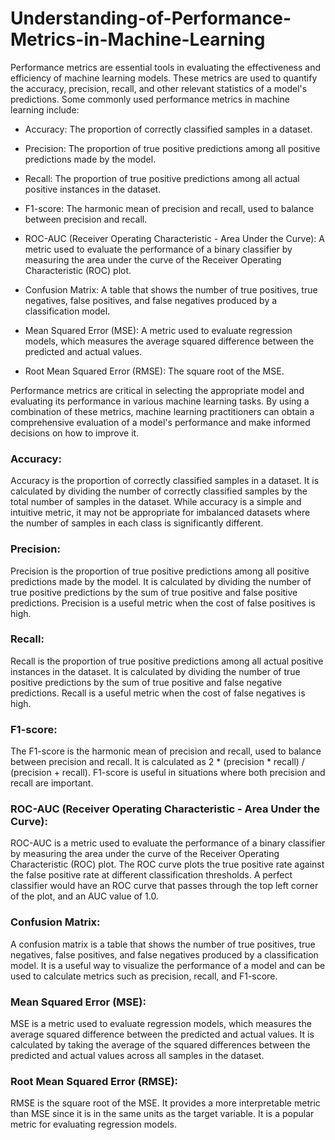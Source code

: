 # Understanding-of-Performance-Metrics-in-Machine-Learning

Performance metrics are essential tools in evaluating the effectiveness and efficiency of machine learning models. These metrics are used to quantify the accuracy, precision, recall, and other relevant statistics of a model's predictions. Some commonly used performance metrics in machine learning include:

- Accuracy: The proportion of correctly classified samples in a dataset.

- Precision: The proportion of true positive predictions among all positive predictions made by the model.

- Recall: The proportion of true positive predictions among all actual positive instances in the dataset.

- F1-score: The harmonic mean of precision and recall, used to balance between precision and recall.

- ROC-AUC (Receiver Operating Characteristic - Area Under the Curve): A metric used to evaluate the performance of a binary classifier by measuring the area under the curve of the Receiver Operating Characteristic (ROC) plot.

- Confusion Matrix: A table that shows the number of true positives, true negatives, false positives, and false negatives produced by a classification model.

- Mean Squared Error (MSE): A metric used to evaluate regression models, which measures the average squared difference between the predicted and actual values.

- Root Mean Squared Error (RMSE): The square root of the MSE.

Performance metrics are critical in selecting the appropriate model and evaluating its performance in various machine learning tasks. By using a combination of these metrics, machine learning practitioners can obtain a comprehensive evaluation of a model's performance and make informed decisions on how to improve it.

### Accuracy:
Accuracy is the proportion of correctly classified samples in a dataset. It is calculated by dividing the number of correctly classified samples by the total number of samples in the dataset. While accuracy is a simple and intuitive metric, it may not be appropriate for imbalanced datasets where the number of samples in each class is significantly different.

### Precision:
Precision is the proportion of true positive predictions among all positive predictions made by the model. It is calculated by dividing the number of true positive predictions by the sum of true positive and false positive predictions. Precision is a useful metric when the cost of false positives is high.

### Recall:
Recall is the proportion of true positive predictions among all actual positive instances in the dataset. It is calculated by dividing the number of true positive predictions by the sum of true positive and false negative predictions. Recall is a useful metric when the cost of false negatives is high.

### F1-score:
The F1-score is the harmonic mean of precision and recall, used to balance between precision and recall. It is calculated as 2 * (precision * recall) / (precision + recall). F1-score is useful in situations where both precision and recall are important.

### ROC-AUC (Receiver Operating Characteristic - Area Under the Curve):
ROC-AUC is a metric used to evaluate the performance of a binary classifier by measuring the area under the curve of the Receiver Operating Characteristic (ROC) plot. The ROC curve plots the true positive rate against the false positive rate at different classification thresholds. A perfect classifier would have an ROC curve that passes through the top left corner of the plot, and an AUC value of 1.0.

### Confusion Matrix:
A confusion matrix is a table that shows the number of true positives, true negatives, false positives, and false negatives produced by a classification model. It is a useful way to visualize the performance of a model and can be used to calculate metrics such as precision, recall, and F1-score.

### Mean Squared Error (MSE):
MSE is a metric used to evaluate regression models, which measures the average squared difference between the predicted and actual values. It is calculated by taking the average of the squared differences between the predicted and actual values across all samples in the dataset.

### Root Mean Squared Error (RMSE):
RMSE is the square root of the MSE. It provides a more interpretable metric than MSE since it is in the same units as the target variable. It is a popular metric for evaluating regression models.
